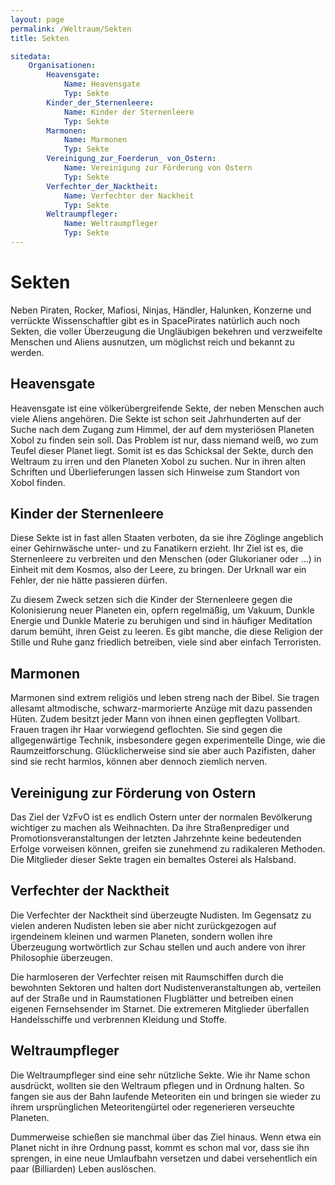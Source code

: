 ```yaml
---
layout: page
permalink: /Weltraum/Sekten
title: Sekten

sitedata:
    Organisationen:
        Heavensgate:
            Name: Heavensgate
            Typ: Sekte
        Kinder_der_Sternenleere:
            Name: Kinder der Sternenleere
            Typ: Sekte
        Marmonen:
            Name: Marmonen
            Typ: Sekte
        Vereinigung_zur_Foerderun_ von_Ostern:
            Name: Vereinigung zur Förderung von Ostern
            Typ: Sekte
        Verfechter_der_Nacktheit:
            Name: Verfechter der Nackheit
            Typ: Sekte
        Weltraumpfleger:
            Name: Weltraumpfleger
            Typ: Sekte
---
```


# Sekten

Neben Piraten, Rocker, Mafiosi, Ninjas, Händler, Halunken, Konzerne und verrückte Wissenschaftler gibt es in SpacePirates natürlich auch noch Sekten, die voller Überzeugung die Ungläubigen bekehren und verzweifelte Menschen und Aliens ausnutzen, um möglichst reich und bekannt zu werden.

## Heavensgate

Heavensgate ist eine völkerübergreifende Sekte, der neben Menschen auch viele Aliens angehören. Die Sekte ist schon seit Jahrhunderten auf der Suche nach dem Zugang zum Himmel, der auf dem mysteriösen Planeten Xobol zu finden sein soll. Das Problem ist nur, dass niemand weiß, wo zum Teufel dieser Planet liegt. Somit ist es das Schicksal der Sekte, durch den Weltraum zu irren und den Planeten Xobol zu suchen. Nur in ihren alten Schriften und Überlieferungen lassen sich Hinweise zum Standort von Xobol finden.

## Kinder der Sternenleere

Diese Sekte ist in fast allen Staaten verboten, da sie ihre Zöglinge angeblich einer Gehirnwäsche unter- und zu Fanatikern erzieht. Ihr Ziel ist es, die Sternenleere zu verbreiten und den Menschen (oder Glukorianer oder …) in Einheit mit dem Kosmos, also der Leere, zu bringen. Der Urknall war ein Fehler, der nie hätte passieren dürfen.

Zu diesem Zweck setzen sich die Kinder der Sternenleere gegen die Kolonisierung neuer Planeten ein, opfern regelmäßig, um Vakuum, Dunkle Energie und Dunkle Materie zu beruhigen und sind in häufiger Meditation darum bemüht, ihren Geist zu leeren. Es gibt manche, die diese Religion der Stille und Ruhe ganz friedlich betreiben, viele sind aber einfach Terroristen.

## Marmonen

Marmonen sind extrem religiös und leben streng nach der Bibel. Sie tragen allesamt altmodische, schwarz-marmorierte Anzüge mit dazu passenden Hüten. Zudem besitzt jeder Mann von ihnen einen gepflegten Vollbart. Frauen tragen ihr Haar vorwiegend geflochten. Sie sind gegen die allgegenwärtige Technik, insbesondere gegen experimentelle Dinge, wie die Raumzeitforschung. Glücklicherweise sind sie aber auch Pazifisten, daher sind sie recht harmlos, können aber dennoch ziemlich nerven.

## Vereinigung zur Förderung von Ostern

Das Ziel der VzFvO ist es endlich Ostern unter der normalen Bevölkerung wichtiger zu machen als Weihnachten. Da ihre Straßenprediger und Promotionsveranstaltungen der letzten Jahrzehnte keine bedeutenden Erfolge vorweisen können, greifen sie zunehmend zu radikaleren Methoden. Die Mitglieder dieser Sekte tragen ein bemaltes Osterei als Halsband.

## Verfechter der Nacktheit

Die Verfechter der Nacktheit sind überzeugte Nudisten. Im Gegensatz zu vielen anderen Nudisten leben sie aber nicht zurückgezogen auf irgendeinem kleinen und warmen Planeten, sondern wollen ihre Überzeugung wortwörtlich zur Schau stellen und auch andere von ihrer Philosophie überzeugen.

Die harmloseren der Verfechter reisen mit Raumschiffen durch die bewohnten Sektoren und halten dort Nudistenveranstaltungen ab, verteilen auf der Straße und in Raumstationen Flugblätter und betreiben einen eigenen Fernsehsender im Starnet. Die extremeren Mitglieder überfallen Handelsschiffe und verbrennen Kleidung und Stoffe.

## Weltraumpfleger

Die Weltraumpfleger sind eine sehr nützliche Sekte. Wie ihr Name schon ausdrückt, wollten sie den Weltraum pflegen und in Ordnung halten. So fangen sie aus der Bahn laufende Meteoriten ein und bringen sie wieder zu ihrem ursprünglichen Meteoritengürtel oder regenerieren verseuchte Planeten.

Dummerweise schießen sie manchmal über das Ziel hinaus. Wenn etwa ein Planet nicht in ihre Ordnung passt, kommt es schon mal vor, dass sie ihn sprengen, in eine neue Umlaufbahn versetzen und dabei versehentlich ein paar (Billiarden) Leben auslöschen.
